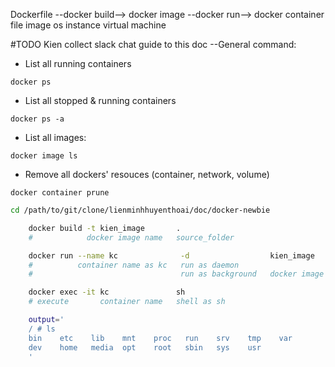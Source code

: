 Dockerfile --docker build--> docker image --docker run--> docker container
file                         image                        os instance
                                                          virtual machine

#TODO Kien collect slack chat guide to this doc
--General command:

- List all running containers
```
docker ps 
```

- List all stopped & running containers
```
docker ps -a
```

- List all images:
```
docker image ls 
```

- Remove  all dockers' resouces (container, network, volume)
```
docker container prune
```

```bash 
cd /path/to/git/clone/lienminhhuyenthoai/doc/docker-newbie

    docker build -t kien_image       .
    #            docker image name   source_folder

    docker run --name kc              -d                  kien_image
    #          container name as kc   run as daemon
    #                                 run as background   docker image name

    docker exec -it kc               sh
    # execute       container name   shell as sh

    output='
    / # ls
    bin    etc    lib    mnt    proc   run    srv    tmp    var
    dev    home   media  opt    root   sbin   sys    usr
    '
